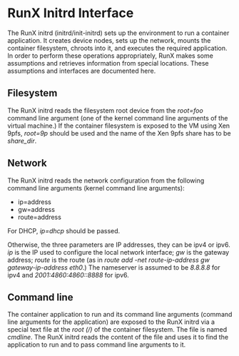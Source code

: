 RunX Initrd Interface
=====================

The RunX initrd (initrd/init-initrd) sets up the environment to run a container application. It creates device nodes, sets up the network, mounts the container filesystem, chroots into it, and executes the required application. In order to perform these operations appropriately, RunX makes some assumptions and retrieves information from special locations. These assumptions and interfaces are documented here.

Filesystem
----------
The RunX initrd reads the filesystem root device from the *root=foo* command line argument (one of the kernel command line arguments of the virtual machine.) If the container filesystem is exposed to the VM using Xen 9pfs, *root=9p* should be used and the name of the Xen 9pfs share has to be *share_dir*.


Network
-------
The RunX initrd reads the network configuration from the following command line arguments (kernel command line arguments):

- ip=address
- gw=address
- route=address

For DHCP, *ip=dhcp* should  be passed.

Otherwise, the three parameters are IP addresses, they can be ipv4 or ipv6. *ip* is the IP used to configure the local network interface; *gw* is the gateway address; *route* is the route (as in *route add -net route-ip-address gw gateway-ip-address eth0*.) The nameserver is assumed to be *8.8.8.8* for ipv4 and *2001:4860:4860::8888* for ipv6.


Command line
------------
The container application to run and its command line arguments (command line arguments for the application) are exposed to the RunX initrd via a special text file at the *root (/)* of the container filesystem. The file is named *cmdline*. The RunX initrd reads the content of the file and uses it to find the application to run and to pass command line arguments to it.
